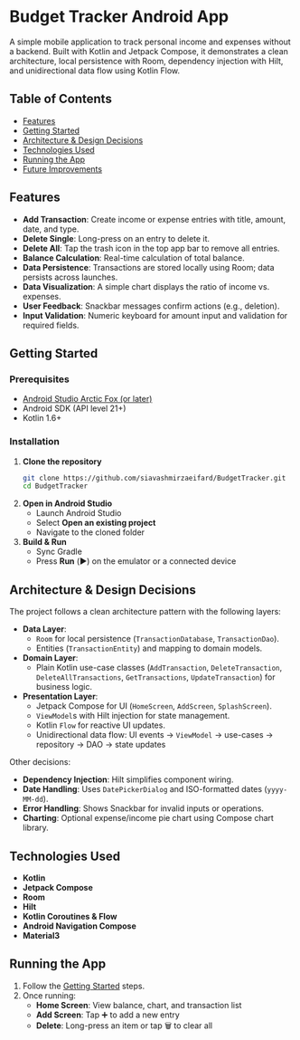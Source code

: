 # Budget Tracker Android App

A simple mobile application to track personal income and expenses without a backend. Built with Kotlin and Jetpack Compose, it demonstrates a clean architecture, local persistence with Room, dependency injection with Hilt, and unidirectional data flow using Kotlin Flow.

## Table of Contents
- [Features](#features)
- [Getting Started](#getting-started)
- [Architecture & Design Decisions](#architecture--design-decisions)
- [Technologies Used](#technologies-used)
- [Running the App](#running-the-app)
- [Future Improvements](#future-improvements)

## Features
- **Add Transaction**: Create income or expense entries with title, amount, date, and type.
- **Delete Single**: Long-press on an entry to delete it.
- **Delete All**: Tap the trash icon in the top app bar to remove all entries.
- **Balance Calculation**: Real-time calculation of total balance.
- **Data Persistence**: Transactions are stored locally using Room; data persists across launches.
- **Data Visualization**: A simple chart displays the ratio of income vs. expenses.
- **User Feedback**: Snackbar messages confirm actions (e.g., deletion).
- **Input Validation**: Numeric keyboard for amount input and validation for required fields.

## Getting Started

### Prerequisites
- [Android Studio Arctic Fox (or later)](https://developer.android.com/studio)
- Android SDK (API level 21+)
- Kotlin 1.6+

### Installation

1. **Clone the repository**
   ```bash
   git clone https://github.com/siavashmirzaeifard/BudgetTracker.git
   cd BudgetTracker
   ```
2. **Open in Android Studio**
   - Launch Android Studio
   - Select **Open an existing project**
   - Navigate to the cloned folder
3. **Build & Run**
   - Sync Gradle
   - Press **Run** (▶️) on the emulator or a connected device

## Architecture & Design Decisions

The project follows a clean architecture pattern with the following layers:

- **Data Layer**: 
  - `Room` for local persistence (`TransactionDatabase`, `TransactionDao`).
  - Entities (`TransactionEntity`) and mapping to domain models.
- **Domain Layer**:
  - Plain Kotlin use-case classes (`AddTransaction`, `DeleteTransaction`, `DeleteAllTransactions`, `GetTransactions`, `UpdateTransaction`) for business logic.
- **Presentation Layer**: 
  - Jetpack Compose for UI (`HomeScreen`, `AddScreen`, `SplashScreen`).
  - `ViewModel`s with Hilt injection for state management.
  - Kotlin `Flow` for reactive UI updates.
  - Unidirectional data flow: UI events → `ViewModel` → use-cases → repository → DAO → state updates

Other decisions:
- **Dependency Injection**: Hilt simplifies component wiring.
- **Date Handling**: Uses `DatePickerDialog` and ISO-formatted dates (`yyyy-MM-dd`).
- **Error Handling**: Shows Snackbar for invalid inputs or operations.
- **Charting**: Optional expense/income pie chart using Compose chart library.

## Technologies Used
- **Kotlin**
- **Jetpack Compose**
- **Room**
- **Hilt**
- **Kotlin Coroutines & Flow**
- **Android Navigation Compose**
- **Material3**

## Running the App

1. Follow the [Getting Started](#getting-started) steps.
2. Once running:
   - **Home Screen**: View balance, chart, and transaction list
   - **Add Screen**: Tap ➕ to add a new entry
   - **Delete**: Long-press an item or tap 🗑️ to clear all
